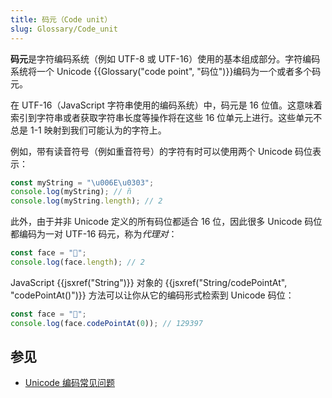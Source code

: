 ```yaml
---
title: 码元（Code unit）
slug: Glossary/Code_unit
---
```


**码元**是字符编码系统（例如 UTF-8 或 UTF-16）使用的基本组成部分。字符编码系统将一个 Unicode {{Glossary("code point", "码位")}}编码为一个或者多个码元。

在 UTF-16（JavaScript 字符串使用的编码系统）中，码元是 16 位值。这意味着索引到字符串或者获取字符串长度等操作将在这些 16 位单元上进行。这些单元不总是 1-1 映射到我们可能认为的字符上。

例如，带有读音符号（例如重音符号）的字符有时可以使用两个 Unicode 码位表示：

```js
const myString = "\u006E\u0303";
console.log(myString); // ñ
console.log(myString.length); // 2
```

此外，由于并非 Unicode 定义的所有码位都适合 16 位，因此很多 Unicode 码位都编码为一对 UTF-16 码元，称为*代理对*：

```js
const face = "🥵";
console.log(face.length); // 2
```

JavaScript {{jsxref("String")}} 对象的 {{jsxref("String/codePointAt", "codePointAt()")}} 方法可以让你从它的编码形式检索到 Unicode 码位：

```js
const face = "🥵";
console.log(face.codePointAt(0)); // 129397
```

## 参见

- [Unicode 编码常见问题](https://www.unicode.org/faq/utf_bom.html)
